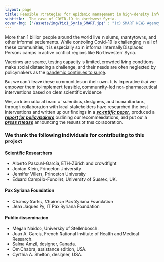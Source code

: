 ```yaml
---
layout: page
title: Feasible strategies for epidemic management in high-density informal settlements.
subtitle:  The case of COVID-19 in Northwest Syria.
cover-img: ["/assets/img/Pic1_Syria_SMART.jpg" : "(c) SMART NEWS Agency","/assets/img/Pic2_Syria_SMART.jpg" : "(c) SMART NEWS Agency","/assets/img/Pic3_Syria_SMART.jpg" : "(c) SMART NEWS Agency","/assets/img/Pic4_Syria_SMART.jpg" : "(c) SMART NEWS Agency","/assets/img/Pic5_Syria_SMART.jpg" : "(c) SMART NEWS Agency","/assets/img/Pic6_Syria_SMART.jpg" : "(c) SMART NEWS Agency","/assets/img/Pic7_Syria_SMART.jpg" : "(c) SMART NEWS Agency","/assets/img/Pic8_Syria_SMART.jpg" : "(c) SMART NEWS Agency","/assets/img/Pic9_Syria_SMART.jpg" : "(c) SMART NEWS Agency","/assets/img/Pic10_Syria_SMART.jpg" : "(c) SMART NEWS Agency"]
---
```



More than 1 billion people around the world live in slums, shantytowns, and other informal settlements. While controling Covid-19 is challenging in all of these communities, it is especially so in informal Internally Displaced Persons camps in active conflict regions like Northwestern Syria. 

Vaccines are scarce, testing capacity is limited, crowded living conditions make social distancing a challenge, and their needs are often neglected by policymakers as the [pandemic continues to surge](https://reliefweb.int/report/syrian-arab-republic/second-surge-covid-19-cases-northwest-syria-likely-cases-doubled-month). 

But we can't leave these communities on their own. It is imperative that we empower them to implement feasible, communnity-led non-pharmaceutical interventions based on clear scientific evidence. 

We, an international team of scientists, designers, and humanitarians, through collaboration with local stakeholders have researched the best interventions and written up our findings in a ***[scientific paper](https://www.medrxiv.org/content/10.1101/2020.08.26.20181990v3)***, produced a ***[report for policymakers](/reports/COVID_19_SYRIA_Policy_Report_Pax_Syriana.pdf)*** outlining our recommendations, and put out a ***[press release](/reports/Syria_PressRelease.pdf)*** announcing the results of this collaboration.


### We thank the following individuals for contributing to this project

#### Scientific Researchers

* Alberto Pascual-García, ETH-Zürich and crowdfight 
* Jordan Klein, Princeton University 
* Jennifer Villers, Princeton University 
* Eduard Campillo-Funollet, University of Sussex, UK. 

#### Pax Syriana Foundation

* Chamsy Sarkis, Chairman Pax Syriana Foundation 
* Jean Jaques Py, IT Pax Syriana Foundation

#### Public dissemination

* Megan Naidoo, University of Stellenbosch.
* Juan A. Garcia, French National Institute of Health and Medical Research.
* Salma Amzil, designer, Canada.
* Om Chabra, assistance edition, USA.
* Cynthia A. Shelton, designer, USA.
